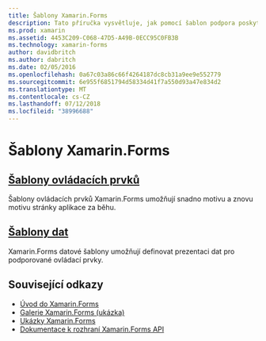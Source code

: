 ```yaml
---
title: Šablony Xamarin.Forms
description: Tato příručka vysvětluje, jak pomocí šablon podpora poskytovaná Xamarin.Forms. To zahrnuje šablon ovládacích prvků, které je možné použít na snadno motivu a znovu motivu stránky za běhu, a data šablony, které definují prezentaci dat na podporované ovládací prvky.
ms.prod: xamarin
ms.assetid: 4453C209-C068-47D5-A49B-0ECC95C0FB3B
ms.technology: xamarin-forms
author: davidbritch
ms.author: dabritch
ms.date: 02/05/2016
ms.openlocfilehash: 0a67c03a86c66f4264187dc8cb31a9ee9e552779
ms.sourcegitcommit: 6e955f6851794d58334d41f7a550d93a47e834d2
ms.translationtype: MT
ms.contentlocale: cs-CZ
ms.lasthandoff: 07/12/2018
ms.locfileid: "38996688"
---
```

# <a name="xamarinforms-templates"></a>Šablony Xamarin.Forms

## <a name="control-templatescontrol-templatesindexmd"></a>[Šablony ovládacích prvků](control-templates/index.md)

Šablony ovládacích prvků Xamarin.Forms umožňují snadno motivu a znovu motivu stránky aplikace za běhu.

## <a name="data-templatesdata-templatesindexmd"></a>[Šablony dat](data-templates/index.md)

Xamarin.Forms datové šablony umožňují definovat prezentaci dat pro podporované ovládací prvky.


## <a name="related-links"></a>Související odkazy

- [Úvod do Xamarin.Forms](~/xamarin-forms/get-started/introduction-to-xamarin-forms.md)
- [Galerie Xamarin.Forms (ukázka)](https://developer.xamarin.com/samples/FormsGallery/)
- [Ukázky Xamarin.Forms](https://developer.xamarin.com/samples/tag/Xamarin.Forms/)
- [Dokumentace k rozhraní Xamarin.Forms API](xref:Xamarin.Forms)
